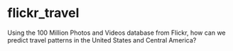 # flickr_travel
Using the 100 Million Photos and Videos database from Flickr, how can we predict travel patterns in the United States and Central America?
